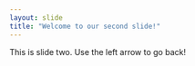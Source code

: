 ```yaml
---
layout: slide
title: "Welcome to our second slide!"
---
```

This is slide two.
Use the left arrow to go back!
